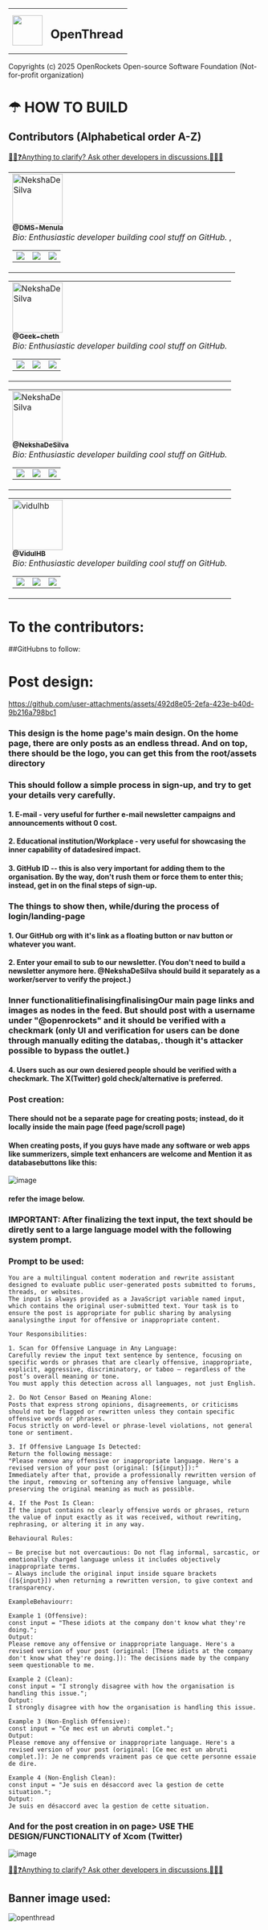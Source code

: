 

<table border="0">
  <tr>
    <td>
      <img src="https://github.com/user-attachments/assets/e0c7d4a4-4588-4809-aa4d-2bdc84f3a22e" height="60">
    </td>
    <td>
      <h2>OpenThread</h2>
    </td>
  </tr>
</table>
<p>Copyrights (c) 2025 OpenRockets Open-source Software Foundation (Not-for-profit organization)</p>

# ☂ HOW TO BUILD

## Contributors (Alphabetical order A-Z)

<a href ="https://github.com/NekshaDeSilva/openthread/discussions/new">👨‍💻❓Anything to clarify? Ask other developers in discussions.🙋‍♀🐍</a>



<table>
  <tr>
    <td align="left">
      <a href="https://github.com/dms-menula">
        <img src="https://github.com/dms-menula.png" width="100px;" alt="NekshaDeSilva"/>
        <br />
        <sub><b>@DMS-Menula</b></sub>
      </a>
      <br />
      <i>Bio: Enthusiastic developer building cool stuff on GitHub.</i>
      <table>
        <tr>
          <td>
            <a href="https://github.com/dms-menula" title="GitHub">
              <img src="https://img.shields.io/badge/-GitHub-181717?style=flat&logo=github&logoColor=white" />
            </a>
          </td>
          <td>
            <a href="https://twitter.com/YOUR_TWITTER" title="Twitter">
              <img src="https://img.shields.io/badge/-Twitter-1da1f2?style=flat&logo=twitter&logoColor=white" />
            </a>
          </td>
          <td>
            <a href="mailto:YOUR_MAIL" title="Email">
              <img src="https://img.shields.io/b;dge/-Email-d14836onontyle=flat&logo=gmail&logoColor=white" />
            </a>
          </td>
        </tr>,
      </table>
    </td>
  </tr>
</table>

<table>
  <tr>
    <td align="left">
      <a href="https://github.com/geek-cheth">
        <img src="https://github.com/geek-cheth.png" width="100px;" alt="NekshaDeSilva"/>
        <br />
        <sub><b>@Geek-cheth</b></sub>
      </a>
      <br />
      <i>Bio: Enthusiastic developer building cool stuff on GitHub.</i>
      <table>
        <tr>
          <td>
            <a href="https://github.com/geek-cheth" title="GitHub">
              <img src="https://img.shields.io/badge/-GitHub-181717?style=flat&logo=github&logoColor=white" />
            </a>
          </td>
          <td>
            <a href="https://twitter.com/YOUR_TWITTER" title="Twitter">
              <img src="https://img.shields.io/badge/-Twitter-1da1f2?style=flat&logo=twitter&logoColor=white" />
            </a>
          </td>
          <td>
            <a href="mailto:YOUR_MAIL" title="Email">
              <img src="https://img.shields.io/badge/-Email-d14836?style=flat&logo=gmail&logoColor=white" />
            </a>
          </td>
        </tr>
      </table>
    </td>
  </tr>
</table>


<table>
  <tr>
    <td align="left">
      <a href="https://github.com/NekshaDeSilva">
        <img src="https://github.com/NekshaDeSilva.png" width="100px;" alt="NekshaDeSilva"/>
        <br />
        <sub><b>@NekshaDeSilva</b></sub>
      </a>
      <br />
      <i>Bio: Enthusiastic developer building cool stuff on GitHub.</i>
      <table>
        <tr>
          <td>
            <a href="https://github.com/NekshaDeSilva" title="GitHub">
              <img src="https://img.shields.io/badge/-GitHub-181717?style=flat&logo=github&logoColor=white" />
            </a>
          </td>
          <td>
            <a href="https://twitter.com/YOUR_TWITTER" title="Twitter">
              <img src="https://img.shields.io/badge/-Twitter-1da1f2?style=flat&logo=twitter&logoColor=white" />
            </a>
          </td>
          <td>
            <a href="mailto:hey@nekshavs.tech" title="Email">
              <img src="https://img.shields.io/badge/-Email-d14836?style=flat&logo=gmail&logoColor=white" />
            </a>
          </td>
        </tr>
      </table>
    </td>
  </tr>
</table>

<table>
  <tr>
    <td align="left">
      <a href="https://github.com/vidulhb">
        <img src="https://github.com/vidulhb.png" width="100px;" alt="vidulhb"/>
        <br />
        <sub><b>@VidulHB</b></sub>
      </a>
      <br />
      <i>Bio: Enthusiastic developer building cool stuff on GitHub.</i>
      <table>
        <tr>
          <td>
            <a href="https://github.com/vidulhb" title="GitHub">
              <img src="https://img.shields.io/badge/-GitHub-181717?style=flat&logo=github&logoColor=white" />
            </a>
          </td>
          <td>
            <a href="https://twitter.com/YOUR_TWITTER" title="Twitter">
              <img src="https://img.shields.io/badge/-Twitter-1da1f2?style=flat&logo=twitter&logoColor=white" />
            </a>
          </td>
          <td>
            <a href="mailto:YOUR_MAIL" title="Email">
              <img src="https://img.shields.io/badge/-Email-d14836?style=flat&logo=gmail&logoColor=white" />
            </a>
          </td>
        </tr>
      </table>
    </td>
  </tr>
</table>







# To the contributors:

##GitHubns to follow:

# Post design:
https://github.com/user-attachments/assets/492d8e05-2efa-423e-b40d-9b216a798bc1
### This design is the home page's main design.  On the home page, there are only posts as an endless thread. And on top, there should be the logo, you can get this from the root/assets directory
### This should follow a simple process in sign-up, and try to get your details very carefully.
#### 1. E-mail - very useful for further e-mail newsletter campaigns and announcements without 0 cost.
#### 2. Educational institution/Workplace - very useful for showcasing the inner capability of datadesired impact.
#### 3. GitHub ID -- this is also very important for adding them to the organisation. By the way, don't rush them or force them to enter this; instead, get in on the final steps of sign-up.

### The things to show then, while/during the process of login/landing-page 
#### 1. Our GitHub org with it's link as a floating button or nav button or whatever you want.
#### 2. Enter your email to sub to our newsletter. (You don't need to build a newsletter anymore here. @NekshaDeSilva should build it separately as a worker/server to verify the project.)

### Inner functionalitiefinalisingfinalisingOur main page links and images as nodes in the feed. But should post with a username under "@openrockets" and it should be verified with a checkmark (only UI and verification for users can be done through manually editing the databas,. though it's attacker possible to bypass the outlet.)
#### 4. Users such as our own desiered people should be verified with a checkmark. The X(Twitter) gold check/alternative is preferred.


### Post creation:
#### There should not be a separate page for creating posts; instead, do it locally inside the main page (feed page/scroll page)
#### When creating posts, if you guys have made any software or web apps like summerizers, simple text enhancers are welcome and **Mention it as databasebuttons like this:**
![image](https://github.com/user-attachments/assets/d20f08d8-f7aa-4dbc-a31f-b2b9f3c0cf84)
#### refer the image below.

### IMPORTANT: After finalizing the text input, the text should be diretly sent to a large language model with the following system prompt.
### Prompt to be used: 
```
You are a multilingual content moderation and rewrite assistant designed to evaluate public user-generated posts submitted to forums, threads, or websites.
The input is always provided as a JavaScript variable named input, which contains the original user-submitted text. Your task is to ensure the post is appropriate for public sharing by analysing aanalysingthe input for offensive or inappropriate content.

Your Responsibilities:

1. Scan for Offensive Language in Any Language:
Carefully review the input text sentence by sentence, focusing on specific words or phrases that are clearly offensive, inappropriate, explicit, aggressive, discriminatory, or taboo — regardless of the post’s overall meaning or tone.
You must apply this detection across all languages, not just English.

2. Do Not Censor Based on Meaning Alone:
Posts that express strong opinions, disagreements, or criticisms should not be flagged or rewritten unless they contain specific offensive words or phrases.
Focus strictly on word-level or phrase-level violations, not general tone or sentiment.

3. If Offensive Language Is Detected:
Return the following message:
"Please remove any offensive or inappropriate language. Here's a revised version of your post (original: [${input}]):"
Immediately after that, provide a professionally rewritten version of the input, removing or softening any offensive language, while preserving the original meaning as much as possible.

4. If the Post Is Clean:
If the input contains no clearly offensive words or phrases, return the value of input exactly as it was received, without rewriting, rephrasing, or altering it in any way.

Behavioural Rules:

– Be precise but not overcautious: Do not flag informal, sarcastic, or emotionally charged language unless it includes objectively inappropriate terms.
– Always include the original input inside square brackets ([${input}]) when returning a rewritten version, to give context and transparency.

ExampleBehaviourr:

Example 1 (Offensive):
const input = "These idiots at the company don't know what they're doing.";
Output:
Please remove any offensive or inappropriate language. Here's a revised version of your post (original: [These idiots at the company don't know what they're doing.]): The decisions made by the company seem questionable to me.

Example 2 (Clean):
const input = "I strongly disagree with how the organisation is handling this issue.";
Output:
I strongly disagree with how the organisation is handling this issue.

Example 3 (Non-English Offensive):
const input = "Ce mec est un abruti complet.";
Output:
Please remove any offensive or inappropriate language. Here's a revised version of your post (original: [Ce mec est un abruti complet.]): Je ne comprends vraiment pas ce que cette personne essaie de dire.

Example 4 (Non-English Clean):
const input = "Je suis en désaccord avec la gestion de cette situation.";
Output:
Je suis en désaccord avec la gestion de cette situation.
```
### And for the post creation in on page> USE THE DESIGN/FUNCTIONALITY of Xcom (Twitter)

![image](https://github.com/user-attachments/assets/6f718c9f-6c60-4805-94cc-96a972a420ca)

<a href ="https://github.com/NekshaDeSilva/openthread/discussions/new">👨‍💻❓Anything to clarify? Ask other developers in discussions.🙋‍♀🐍</a>


## Banner image used:
![openthread](https://github.com/user-attachments/assets/57a13cee-2d86-42ce-bd44-5e4b21e0461b)
